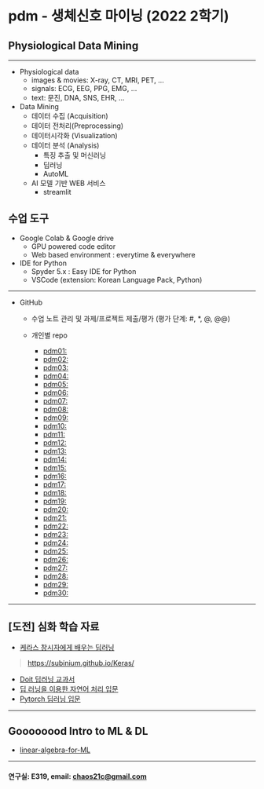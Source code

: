 # pdm - 생체신호 마이닝 (2022 2학기)
## Physiological Data Mining
---
* Physiological data
  - images & movies: X-ray, CT, MRI, PET, ...
  - signals: ECG, EEG, PPG, EMG, ...
  - text: 문진, DNA, SNS, EHR, ...
* Data Mining
  - 데이터 수집 (Acquisition)
  - 데이터 전처리(Preprocessing)
  - 데이터시각화 (Visualization)
  - 데이터 분석 (Analysis)
    * 특징 추출 및 머신러닝
    * 딥러닝
    * AutoML
  - AI 모델 기반 WEB 서비스
    * streamlit
    
## 수업 도구
* Google Colab & Google drive
  - GPU powered code editor
  - Web based environment : everytime & everywhere
* IDE for Python
  - Spyder 5.x : Easy IDE for Python
  - VSCode (extension: Korean Language Pack, Python)
---
* GitHub
  - 수업 노트 관리 및 과제/프로젝트 제출/평가 (평가 단계: #, *, @, @@)
        
  - 개인별 repo  
    * [pdm01: ]() 
    * [pdm02: ]() 
    * [pdm03: ]() 
    * [pdm04: ]() 
    * [pdm05: ]() 
    * [pdm06: ]() 
    * [pdm07: ]() 
    * [pdm08: ]() 
    * [pdm09: ]() 
    * [pdm10: ]() 
    * [pdm11: ]() 
    * [pdm12: ]() 
    * [pdm13: ]() 
    * [pdm14: ]() 
    * [pdm15: ]() 
    * [pdm16: ]() 
    * [pdm17: ]() 
    * [pdm18: ]() 
    * [pdm19: ]() 
    * [pdm20: ]() 
    * [pdm21: ]() 
    * [pdm22: ]() 
    * [pdm23: ]() 
    * [pdm24: ]() 
    * [pdm25: ]() 
    * [pdm26: ]() 
    * [pdm27: ]() 
    * [pdm28: ]() 
    * [pdm29: ]() 
    * [pdm30: ]() 
 ---
 
 ## [도전] 심화 학습 자료

 - [케라스 창시자에게 배우는 딥러닝](https://github.com/rickiepark/deep-learning-with-python-notebooks) 
 > https://subinium.github.io/Keras/
 - [Doit 딥러닝 교과서](http://easyspub.co.kr/20_Menu/BookView/472/PUB) 
 - [딥 러닝을 이용한 자연어 처리 입문](https://wikidocs.net/book/2155)
 - [Pytorch 딥러닝 입문](https://github.com/Justin-A/DeepLearning101)  
 ---
 ## Goooooood Intro to ML & DL
 - [linear-algebra-for-ML](https://www.freecodecamp.org/news/how-machine-learning-leverages-linear-algebra-to-optimize-model-trainingwhy-you-should-learn-the-fundamentals-of-linear-algebra/)
 ---
 
  #### 연구실: E319, email: chaos21c@gmail.com
 
